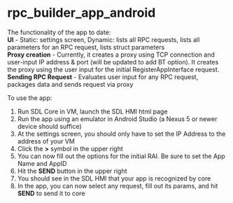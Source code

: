# rpc_builder_app_android
The functionality of the app to date:  
__UI__ - Static: settings screen, Dynamic: lists all RPC requests, lists all parameters for an RPC request, lists struct parameters  
__Proxy creation__ - Currently, it creates a proxy using TCP connection and user-input IP address & port (will be updated to add BT option). It creates the proxy using the user input for the initial RegisterAppInterface request.   
__Sending RPC Request__ - Evaluates user input for any RPC request, packages data and sends request via proxy

To use the app:
1. Run SDL Core in VM, launch the SDL HMI html page
2. Run the app using an emulator in Android Studio (a Nexus 5 or newer device should suffice)
3. At the settings screen, you should only have to set the IP Address to the address of your VM
4. Click the __>__ symbol in the upper right
5. You can now fill out the options for the initial RAI. Be sure to set the App Name and AppID
6. Hit the __SEND__ button in the upper right
7. You should see in the SDL HMI that your app is recognized by core
8. In the app, you can now select any request, fill out its params, and hit __SEND__ to send it to core
